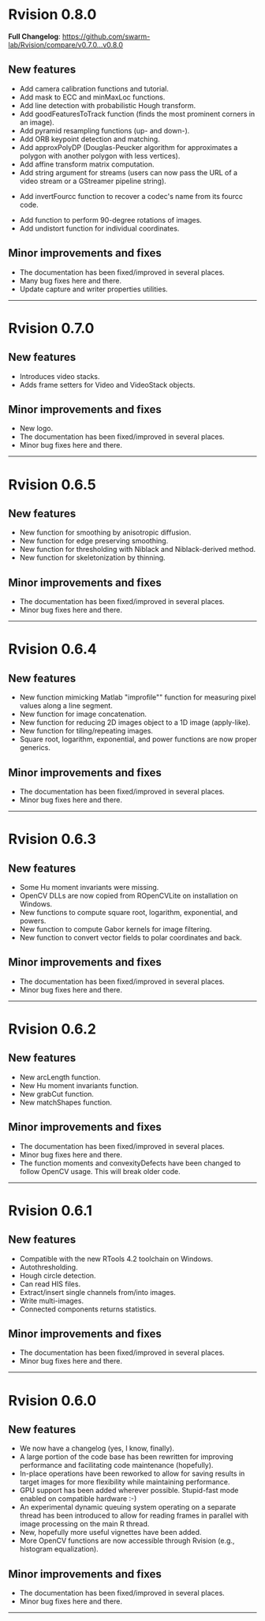 # Rvision 0.8.0

**Full Changelog**: https://github.com/swarm-lab/Rvision/compare/v0.7.0...v0.8.0

## New features

* Add camera calibration functions and tutorial.
* Add mask to ECC and minMaxLoc functions.
* Add line detection with probabilistic Hough transform.
* Add goodFeaturesToTrack function (finds the most prominent corners in an image).
* Add pyramid resampling functions (up- and down-).
* Add ORB keypoint detection and matching. 
* Add approxPolyDP (Douglas-Peucker algorithm for approximates a polygon with another polygon with less vertices).
* Add affine transform matrix computation.
* Add string argument for streams (users can now pass the URL of a video stream or a GStreamer pipeline string). 
+ Add invertFourcc function to recover a codec's name from its fourcc code.
* Add function to perform 90-degree rotations of images.
* Add undistort function for individual coordinates.

## Minor improvements and fixes

* The documentation has been fixed/improved in several places.
* Many bug fixes here and there.
* Update capture and writer properties utilities. 

---

# Rvision 0.7.0

## New features

* Introduces video stacks.
* Adds frame setters for Video and VideoStack objects. 

## Minor improvements and fixes

* New logo. 
* The documentation has been fixed/improved in several places.
* Minor bug fixes here and there.

---

# Rvision 0.6.5

## New features

* New function for smoothing by anisotropic diffusion.
* New function for edge preserving smoothing. 
* New function for thresholding with Niblack and Niblack-derived method.
* New function for skeletonization by thinning. 

## Minor improvements and fixes

* The documentation has been fixed/improved in several places.
* Minor bug fixes here and there.

---

# Rvision 0.6.4

## New features

* New function mimicking Matlab "improfile"" function for measuring pixel values along a line segment.
* New function for image concatenation.
* New function for reducing 2D images object to a 1D image (apply-like). 
* New function for tiling/repeating images. 
* Square root, logarithm, exponential, and power functions are now proper generics. 

## Minor improvements and fixes

* The documentation has been fixed/improved in several places.
* Minor bug fixes here and there.

---

# Rvision 0.6.3

## New features

* Some Hu moment invariants were missing. 
* OpenCV DLLs are now copied from ROpenCVLite on installation on Windows. 
* New functions to compute square root, logarithm, exponential, and powers. 
* New function to compute Gabor kernels for image filtering. 
* New function to convert vector fields to polar coordinates and back. 

## Minor improvements and fixes

* The documentation has been fixed/improved in several places.
* Minor bug fixes here and there.

---

# Rvision 0.6.2

## New features

* New arcLength function. 
* New Hu moment invariants function. 
* New grabCut function. 
* New matchShapes function. 

## Minor improvements and fixes

* The documentation has been fixed/improved in several places.
* Minor bug fixes here and there.
* The function moments and convexityDefects have been changed to follow OpenCV usage. This will break older code.  

---

# Rvision 0.6.1

## New features

* Compatible with the new RTools 4.2 toolchain on Windows.
* Autothresholding.
* Hough circle detection.
* Can read HIS files.
* Extract/insert single channels from/into images.
* Write multi-images.
* Connected components returns statistics.

## Minor improvements and fixes

* The documentation has been fixed/improved in several places.
* Minor bug fixes here and there.

---

# Rvision 0.6.0

## New features

* We now have a changelog (yes, I know, finally).
* A large portion of the code base has been rewritten for improving performance
and facilitating code maintenance (hopefully). 
* In-place operations have been reworked to allow for saving results in target
images for more flexibility while maintaining performance.
* GPU support has been added wherever possible. Stupid-fast mode enabled on 
compatible hardware :-) 
* An experimental dynamic queuing system operating on a separate thread has been 
introduced to allow for reading frames in parallel with image processing on the 
main R thread.
* New, hopefully more useful vignettes have been added. 
* More OpenCV functions are now accessible through Rvision (e.g., histogram 
equalization).

## Minor improvements and fixes

* The documentation has been fixed/improved in several places. 
* Minor bug fixes here and there. 

---